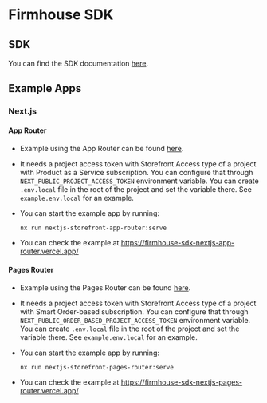 # Firmhouse SDK

## SDK

You can find the SDK documentation [here](./packages/firmhouse-sdk/README.md).

## Example Apps

### Next.js

#### App Router

- Example using the App Router can be found [here](./examples/nextjs/storefront-app-router).

- It needs a project access token with Storefront Access type of a project with Product as a Service subscription. You can configure that through  `NEXT_PUBLIC_PROJECT_ACCESS_TOKEN` environment variable. You can create `.env.local` file in the root of the project and set the variable there. See `example.env.local` for an example.

- You can start the example app by running:

    ```bash
    nx run nextjs-storefront-app-router:serve
    ```

- You can check the example at https://firmhouse-sdk-nextjs-app-router.vercel.app/

#### Pages Router

- Example using the Pages Router can be found [here](./examples/nextjs/storefront-pages-router).

- It needs a project access token with Storefront Access type of a project with Smart Order-based subscription. You can configure that through  `NEXT_PUBLIC_ORDER_BASED_PROJECT_ACCESS_TOKEN` environment variable. You can create `.env.local` file in the root of the project and set the variable there. See `example.env.local` for an example.

- You can start the example app by running:

    ```bash
    nx run nextjs-storefront-pages-router:serve
    ```

- You can check the example at https://firmhouse-sdk-nextjs-pages-router.vercel.app/